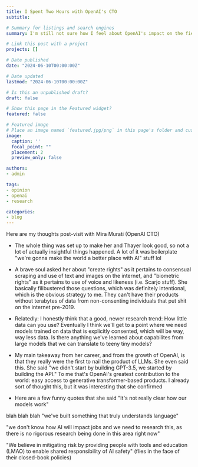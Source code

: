 ```yaml
---
title: I Spent Two Hours with OpenAI's CTO
subtitle:

# Summary for listings and search engines
summary: I'm still not sure how I feel about OpenAI's impact on the field of AI research

# Link this post with a project
projects: []

# Date published
date: "2024-06-10T00:00:00Z"

# Date updated
lastmod: "2024-06-10T00:00:00Z"

# Is this an unpublished draft?
draft: false

# Show this page in the Featured widget?
featured: false

# Featured image
# Place an image named `featured.jpg/png` in this page's folder and customize its options here.
image:
  caption: ''
  focal_point: ""
  placement: 2
  preview_only: false

authors:
- admin

tags:
- opinion
- openai
- research

categories:
- blog
---
```


Here are my thoughts post-visit with Mira Murati (OpenAI CTO)

* The whole thing was set up to make her and Thayer look good, so not a lot of actually insightful things happened. A lot of it was boilerplate "we're gonna make the world a better place with AI" stuff lol

* A brave soul asked her about "create rights" as it pertains to consensual scraping and use of text and images on the internet, and "biometric rights" as it pertains to use of voice and likeness (i.e. Scarjo stuff). She basically filibustered those questions, which was definitely intentional, which is the obvious strategy to me. They can't have their products without terabytes of data from non-consenting individuals that put shit on the internet pre-2019. 

* Relatedly: I honestly think that a good, newer research trend: How little data can you use? Eventually I think we'll get to a point where we need models trained on data that is explicitly consented, which will be way, way less data. Is there anything we've learned about capabilites from large models that we can translate to teeny tiny models?

* My main takeaway from her career, and from the growth of OpenAI, is that they really were the first to nail the product of LLMs. She even said this. She said "we didn't start by building GPT-3.5, we started by building the API." To me that's OpenAI's greatest contribution to the world: easy access to generative transformer-based products. I already sort of thought this, but it was interesting that she confirmed

* Here are a few funny quotes that she said
"It's not really clear how our models work"

blah blah blah "we've built something that truly understands language"

"we don't know how AI will impact jobs and we need to research this, as there is no rigorous research being done in this area right now"

"We believe in mitigating risk by providing people with tools and education (LMAO) to enable shared responsibility of AI safety" (flies in the face of their closed-book policies)